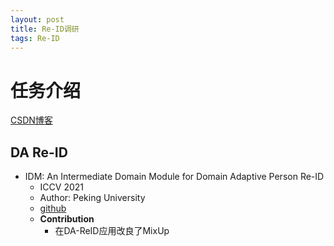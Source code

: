 ```yaml
---
layout: post
title: Re-ID调研
tags: Re-ID
---
```


# 任务介绍

[CSDN博客](https://blog.csdn.net/mzpmzk/article/details/81844261)

## DA Re-ID

- IDM: An Intermediate Domain Module for Domain Adaptive Person Re-ID
  - ICCV 2021 
  - Author: Peking University  
  - [github](https://github.com/SikaStar/IDM)
  - **Contribution**
    - 在DA-ReID应用改良了MixUp 


<!-- | **Conference** | **Paper**   | **Author** | **Code** | **Contribution**|
|--    |---------|:--------:|:------:|:--:|
| **ICCV2021** | IDM: An Intermediate Domain Module for Domain Adaptive Person Re-ID | Peking University  | [github](https://github.com/SikaStar/IDM) | 在DA-ReID应用改良了MixUp|
| 4          | Fechin  | 18     | M    |         |  -->






